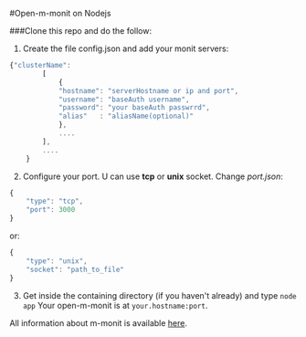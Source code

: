 #Open-m-monit on Nodejs


###Clone this repo and do the follow:
1. Create the file config.json and add your monit servers:

```javascript
{"clusterName":
        [
            {
            "hostname": "serverHostname or ip and port",
            "username": "baseAuth username",
            "password": "your baseAuth passwrrd",
            "alias"   : "aliasName(optional)"
            },
            ....
        ],
        ....
    }
```
2. Configure your port. U can use **tcp** or **unix** socket. Change *port.json*:

```javascript
{
    "type": "tcp",
    "port": 3000
}
```
or:

```javascript
{
    "type": "unix",
    "socket": "path_to_file"
}
```
3. Get inside the containing directory (if you haven't already) and type `node app` 
Your open-m-monit is at `your.hostname:port`.

All information about m-monit is available [here](http://mmonit.com/).
